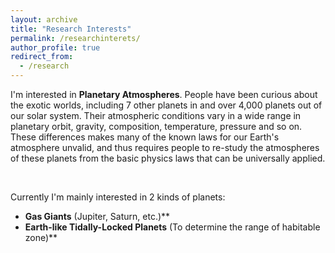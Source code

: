 ```yaml
---
layout: archive
title: "Research Interests"
permalink: /researchinterets/
author_profile: true
redirect_from:
  - /research
---
```


I'm interested in **Planetary Atmospheres**. People have been curious about the exotic worlds, including 7 other planets in and over 4,000 planets out of our solar system. Their atmospheric conditions vary in a wide range in planetary orbit, gravity, composition, temperature, pressure and so on. These differences makes many of the known laws for our Earth's atmosphere unvalid, and thus requires people to re-study the atmospheres of these planets from the basic physics laws that can be universally applied.

<br>

Currently I'm mainly interested in 2 kinds of planets:
* **Gas Giants** (Jupiter, Saturn, etc.)**
* **Earth-like Tidally-Locked Planets** (To determine the range of habitable zone)**
